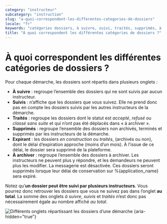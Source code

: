 ```yaml
---
category: "instructeur"
subcategory: "instruction"
slug: "a-quoi-correspondent-les-differentes-categories-de-dossiers"
locale: "fr"
keywords: "catégories dossiers, à suivre, suivi, traités, supprimés, à archiver"
title: "À quoi correspondent les différentes catégories de dossiers ?"
---
```


# À quoi correspondent les différentes catégories de dossiers ?

Pour chaque démarche, les dossiers sont répartis dans plusieurs onglets :

- **À suivre** : regroupe l’ensemble des dossiers qui ne sont suivis par aucun instructeur.
- **Suivis** : n’affiche que les dossiers que *vous* suivez. Elle ne prend donc pas en compte les dossiers suivis par les autres instructeurs de la démarche.
- **Traités** : regroupe les dossiers dont le statut est *accepté*, *refusé* ou *classé sans suite* et qui n’ont pas été déplacés dans « à archiver ».
- **Supprimés** : regroupe l’ensemble des dossiers non archivés, terminés et supprimés par les instructeurs de la démarche.
- **Expirant** : les dossiers *en construction* ou *traités*, (archivés ou non), dont le délai d’expiration approche (moins d’un mois). À l’issue de ce délai, le dossier sera supprimé de la plateforme.
- **À archiver** : regroupe l’ensemble des dossiers à archiver. Les instructeurs ne peuvent plus y répondre, et les demandeurs ne peuvent plus les modifier. La messagerie est désactivée. Ces dossiers seront supprimés lorsque leur délai de conservation sur %{application_name} sera expiré.

Notez qu’**un dossier peut être suivi par plusieurs instructeurs**. Vous pourrez donc retrouver les dossiers que vous ne suivez pas dans l’onglet **au total**. La somme des onglets *à suivre*, *suivis* et *traités* n’est donc pas nécessairement égale au nombre affiché *au total*.

![Différents onglets répartissant les dossiers d’une démarche {aria-hidden="true"}](faq/instructeur-procedure-show.png)
